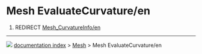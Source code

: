 # Mesh EvaluateCurvature/en
1.  REDIRECT [Mesh_CurvatureInfo/en](Mesh_CurvatureInfo/en.md)



---
![](images/Right_arrow.png) [documentation index](../README.md) > [Mesh](Mesh_Workbench.md) > Mesh EvaluateCurvature/en
